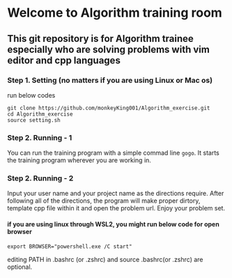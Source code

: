 # Welcome to Algorithm training room

## This git repository is for Algorithm trainee especially who are solving problems with vim editor and cpp languages

### Step 1. Setting (no matters if you are using Linux or Mac os)

run below codes

```
git clone https://github.com/monkeyKing001/Algorithm_exercise.git
cd Algorithm_exercise
source setting.sh
```

### Step 2. Running - 1
You can run the training program with a simple commad line `gogo`. 
It starts the training program wherever you are working in.


### Step 2. Running - 2
Input your user name and your project name as the directions require.
After following all of the directions, the program will make proper dirtory, template cpp file within it and open the problem url. 
Enjoy your problem set.


#### if you are using linux through WSL2, you might run below code for open browser

```
export BROWSER="powershell.exe /C start"
```

editing PATH in .bashrc (or .zshrc) and source .bashrc(or .zshrc) are optional.
